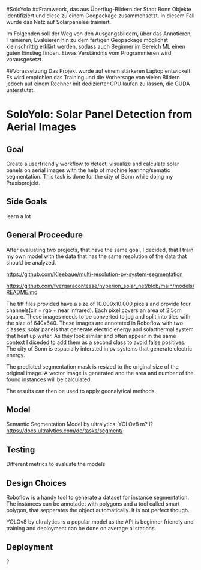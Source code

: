#SoloYolo
##Framweork, das aus Überflug-Bildern der Stadt Bonn Objekte identifiziert und diese zu einem Geopackage zusammensetzt. In diesem Fall wurde das Netz auf Solarpanelee trainiert.

Im Folgenden soll der Weg von den Ausgangsbildern, über das Annotieren, Trainieren, Evaluieren hin zu dem fertigen Geopackage möglichst kleinschrittig erklärt werden, sodass auch Beginner im Bereich ML einen guten Einstieg finden. Etwas Verständnis vom Programmieren wird vorausgesetzt.

##Vorassetzung
Das Projekt wurde auf einem stärkeren Laptop entwickelt. Es wird empfohlen das Training und die Vorhersage von vielen Bildern jedoch auf einem Rechner mit dedizierter GPU laufen zu lassen, die CUDA unterstützt.





















# SoloYolo: Solar Panel Detection from Aerial Images

## Goal

Create a userfriendly workflow to detect, visualize and calculate solar panels on aerial images with the help of machine learinng/sematic segmentation. This task is done for the city of Bonn while doing my Praxisprojekt.

## Side Goals

learn a lot

## General Proceedure

After evaluating two projects, that have the same goal, I decided, that I train my own model with the data that has the same resolution of the data that should be analyzed. 

https://github.com/Kleebaue/multi-resolution-pv-system-segmentation

https://github.com/fvergaracontesse/hyperion_solar_net/blob/main/models/README.md

The tiff files provided have a size of 10.000x10.000 pixels and provide four channels(cir = rgb + near infrared). Each pixel covers an area of 2.5cm square. These images needs to be converted to jpg and split into tiles with the size of 640x640. 
These images are annotated in Roboflow with two classes: solar panels that generate electric energy and solarthermal system that heat up water. 
As they look similar and often appear in the same context I diceded to add them as a second class to avoid false positives. The city of Bonn is espacially intersted in pv systems that generate electric energy.

The predicted segmentation mask is resized to the original size of the original image. A vector image is generated and the area and number of the found instances will be calculated.

The results can then be used to apply geonalytical methods. 

## Model

Semantic Segmentation Model by ultralytics: YOLOv8 m? l?
https://docs.ultralytics.com/de/tasks/segment/

## Testing

Different metrics to evaluate the models

## Design Choices

Roboflow is a handy tool to generate a dataset for instance segmentation. The instances can be annotadet with polygons and a tool called smart polygon, that sepperates the object automatically. It is not perfect though.

YOLOv8 by ultralytics is a popular model as the API is beginner friendly and training and deployment can be done on average ai stations.

## Deployment

?


